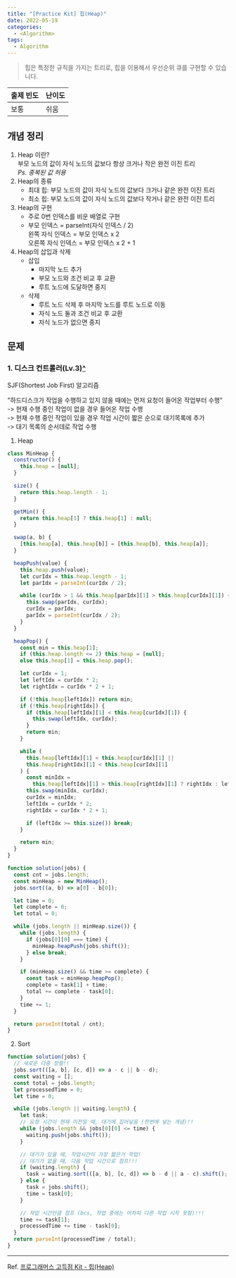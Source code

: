 ```yaml
---
title: "[Practice Kit] 힙(Heap)"
date: 2022-05-19
categories:
  - <Algorithm>
tags:
  - Algorithm
---
```


> 힙은 특정한 규칙을 가지는 트리로, 힙을 이용해서 우선순위 큐를 구현할 수 있습니다.

| 출제 빈도 | 난이도 |
| --------- | ------ |
| 보통      | 쉬움   |

## 개념 정리

1. Heap 이란?  
   부모 노드의 값이 자식 노드의 값보다 항상 크거나 작은 완전 이진 트리  
    _Ps. 중복된 값 허용_
2. Heap의 종류
   - 최대 힙: 부모 노드의 값이 자식 노드의 값보다 크거나 같은 완전 이진 트리
   - 최소 힙: 부모 노드의 값이 자식 노드의 값보다 작거나 같은 완전 이진 트리
3. Heap의 구현
   - 주로 0번 인덱스를 비운 배열로 구현
   - 부모 인덱스 = parseInt(자식 인덱스 / 2)  
     왼쪽 자식 인덱스 = 부모 인덱스 x 2  
     오른쪽 자식 인덱스 = 부모 인덱스 x 2 + 1
4. Heap의 삽입과 삭제
   - 삽입
     - 마지막 노드 추가
     - 부모 노드와 조건 비교 후 교환
     - 루트 노드에 도달하면 중지
   - 삭제
     - 루트 노드 삭제 후 마지막 노드를 루트 노드로 이동
     - 자식 노드 둘과 조건 비교 후 교환
     - 자식 노드가 없으면 중지

## 문제

### 1. 디스크 컨트롤러(Lv.3)[^](https://programmers.co.kr/learn/courses/30/lessons/42627?language=javascript)

SJF(Shortest Job First) 알고리즘

"하드디스크가 작업을 수행하고 있지 않을 때에는 먼저 요청이 들어온 작업부터 수행"  
-> 현재 수행 중인 작업이 없을 경우 들어온 작업 수행  
-> 현재 수행 중인 작업이 있을 경우 작업 시간이 짧은 순으로 대기목록에 추가  
-> 대기 목록의 순서데로 작업 수행

1. Heap

```js
class MinHeap {
  constructor() {
    this.heap = [null];
  }

  size() {
    return this.heap.length - 1;
  }

  getMin() {
    return this.heap[1] ? this.heap[1] : null;
  }

  swap(a, b) {
    [this.heap[a], this.heap[b]] = [this.heap[b], this.heap[a]];
  }

  heapPush(value) {
    this.heap.push(value);
    let curIdx = this.heap.length - 1;
    let parIdx = parseInt(curIdx / 2);

    while (curIdx > 1 && this.heap[parIdx][1] > this.heap[curIdx][1]) {
      this.swap(parIdx, curIdx);
      curIdx = parIdx;
      parIdx = parseInt(curIdx / 2);
    }
  }

  heapPop() {
    const min = this.heap[1];
    if (this.heap.length <= 2) this.heap = [null];
    else this.heap[1] = this.heap.pop();

    let curIdx = 1;
    let leftIdx = curIdx * 2;
    let rightIdx = curIdx * 2 + 1;

    if (!this.heap[leftIdx]) return min;
    if (!this.heap[rightIdx]) {
      if (this.heap[leftIdx][1] < this.heap[curIdx][1]) {
        this.swap(leftIdx, curIdx);
      }
      return min;
    }

    while (
      this.heap[leftIdx][1] < this.heap[curIdx][1] ||
      this.heap[rightIdx][1] < this.heap[curIdx][1]
    ) {
      const minIdx =
        this.heap[leftIdx][1] > this.heap[rightIdx][1] ? rightIdx : leftIdx;
      this.swap(minIdx, curIdx);
      curIdx = minIdx;
      leftIdx = curIdx * 2;
      rightIdx = curIdx * 2 + 1;

      if (leftIdx >= this.size()) break;
    }

    return min;
  }
}

function solution(jobs) {
  const cnt = jobs.length;
  const minHeap = new MinHeap();
  jobs.sort((a, b) => a[0] - b[0]);

  let time = 0;
  let complete = 0;
  let total = 0;

  while (jobs.length || minHeap.size()) {
    while (jobs.length) {
      if (jobs[0][0] === time) {
        minHeap.heapPush(jobs.shift());
      } else break;
    }

    if (minHeap.size() && time >= complete) {
      const task = minHeap.heapPop();
      complete = task[1] + time;
      total += complete - task[0];
    }
    time += 1;
  }

  return parseInt(total / cnt);
}
```

2. Sort

```js
function solution(jobs) {
  // 새로운 다중 정렬!!
  jobs.sort(([a, b], [c, d]) => a - c || b - d);
  const waiting = [];
  const total = jobs.length;
  let processedTime = 0;
  let time = 0;

  while (jobs.length || waiting.length) {
    let task;
    // 요청 시간이 현재 이전일 때, 대기에 집어넣음 (한번에 넣는 개념)!!
    while (jobs.length && jobs[0][0] <= time) {
      waiting.push(jobs.shift());
    }

    // 대기가 있을 때, 작업시간이 가장 짧은거 작업!
    // 대기가 없을 때, 다음 작업 시간으로 점프!!!
    if (waiting.length) {
      task = waiting.sort(([a, b], [c, d]) => b - d || a - c).shift();
    } else {
      task = jobs.shift();
      time = task[0];
    }

    // 작업 시간만큼 점프 (bcs, 작업 중에는 어차피 다른 작업 시작 못함)!!!
    time += task[1];
    processedTime += time - task[0];
  }
  return parseInt(processedTime / total);
}
```

---

Ref. [프로그래머스 고득점 Kit - 힙(Heap)](https://programmers.co.kr/learn/courses/30/parts/12117)
